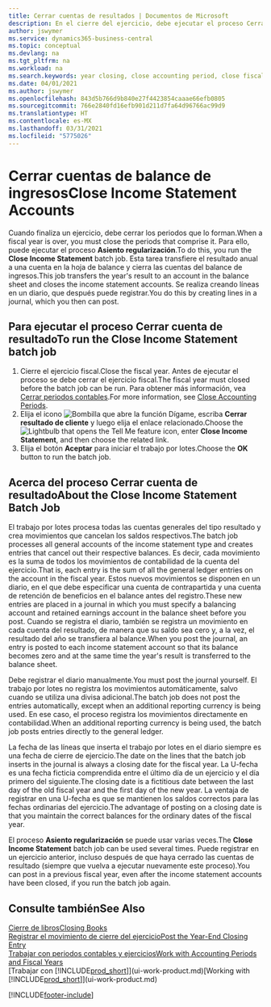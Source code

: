 ```yaml
---
title: Cerrar cuentas de resultados | Documentos de Microsoft
description: En el cierre del ejercicio, debe ejecutar el proceso Cerrar resultados para cerrar los periodos contables que componen el ejercicio.
author: jswymer
ms.service: dynamics365-business-central
ms.topic: conceptual
ms.devlang: na
ms.tgt_pltfrm: na
ms.workload: na
ms.search.keywords: year closing, close accounting period, close fiscal year, bank account detailed trial balance
ms.date: 04/01/2021
ms.author: jswymer
ms.openlocfilehash: 843d5b766d9b840e27f4423854caaae66efb0805
ms.sourcegitcommit: 766e2840fd16efb901d211d7fa64d96766ac99d9
ms.translationtype: HT
ms.contentlocale: es-MX
ms.lasthandoff: 03/31/2021
ms.locfileid: "5775026"
---
```

# <a name="close-income-statement-accounts"></a><span data-ttu-id="62eff-103">Cerrar cuentas de balance de ingresos</span><span class="sxs-lookup"><span data-stu-id="62eff-103">Close Income Statement Accounts</span></span>
<span data-ttu-id="62eff-104">Cuando finaliza un ejercicio, debe cerrar los periodos que lo forman.</span><span class="sxs-lookup"><span data-stu-id="62eff-104">When a fiscal year is over, you must close the periods that comprise it.</span></span> <span data-ttu-id="62eff-105">Para ello, puede ejecutar el proceso **Asiento regularización**.</span><span class="sxs-lookup"><span data-stu-id="62eff-105">To do this, you run the **Close Income Statement** batch job.</span></span> <span data-ttu-id="62eff-106">Esta tarea transfiere el resultado anual a una cuenta en la hoja de balance y cierra las cuentas del balance de ingresos.</span><span class="sxs-lookup"><span data-stu-id="62eff-106">This job transfers the year's result to an account in the balance sheet and closes the income statement accounts.</span></span> <span data-ttu-id="62eff-107">Se realiza creando líneas en un diario, que después puede registrar.</span><span class="sxs-lookup"><span data-stu-id="62eff-107">You do this by creating lines in a journal, which you then can post.</span></span>

## <a name="to-run-the-close-income-statement-batch-job"></a><span data-ttu-id="62eff-108">Para ejecutar el proceso Cerrar cuenta de resultado</span><span class="sxs-lookup"><span data-stu-id="62eff-108">To run the Close Income Statement batch job</span></span>
1. <span data-ttu-id="62eff-109">Cierre el ejercicio fiscal.</span><span class="sxs-lookup"><span data-stu-id="62eff-109">Close the fiscal year.</span></span> <span data-ttu-id="62eff-110">Antes de ejecutar el proceso se debe cerrar el ejercicio fiscal.</span><span class="sxs-lookup"><span data-stu-id="62eff-110">The fiscal year must closed before the batch job can be run.</span></span> <span data-ttu-id="62eff-111">Para obtener más información, vea [Cerrar periodos contables](year-close-account-periods.md).</span><span class="sxs-lookup"><span data-stu-id="62eff-111">For more information, see [Close Accounting Periods](year-close-account-periods.md).</span></span>
2. <span data-ttu-id="62eff-112">Elija el icono ![Bombilla que abre la función Dígame](media/ui-search/search_small.png "Dígame qué desea hacer"), escriba **Cerrar resultado de cliente** y luego elija el enlace relacionado.</span><span class="sxs-lookup"><span data-stu-id="62eff-112">Choose the ![Lightbulb that opens the Tell Me feature](media/ui-search/search_small.png "Tell me what you want to do") icon, enter **Close Income Statement**, and then choose the related link.</span></span>
3. <span data-ttu-id="62eff-113">Elija el botón **Aceptar** para iniciar el trabajo por lotes.</span><span class="sxs-lookup"><span data-stu-id="62eff-113">Choose the **OK** button to run the batch job.</span></span>

## <a name="about-the-close-income-statement-batch-job"></a><span data-ttu-id="62eff-114">Acerca del proceso Cerrar cuenta de resultado</span><span class="sxs-lookup"><span data-stu-id="62eff-114">About the Close Income Statement Batch Job</span></span>
<span data-ttu-id="62eff-115">El trabajo por lotes procesa todas las cuentas generales del tipo resultado y crea movimientos que cancelan los saldos respectivos.</span><span class="sxs-lookup"><span data-stu-id="62eff-115">The batch job processes all general accounts of the income statement type and creates entries that cancel out their respective balances.</span></span> <span data-ttu-id="62eff-116">Es decir, cada movimiento es la suma de todos los movimientos de contabilidad de la cuenta del ejercicio.</span><span class="sxs-lookup"><span data-stu-id="62eff-116">That is, each entry is the sum of all the general ledger entries on the account in the fiscal year.</span></span> <span data-ttu-id="62eff-117">Estos nuevos movimientos se disponen en un diario, en el que debe especificar una cuenta de contrapartida y una cuenta de retención de beneficios en el balance antes del registro.</span><span class="sxs-lookup"><span data-stu-id="62eff-117">These new entries are placed in a journal in which you must specify a balancing account and retained earnings account in the balance sheet before you post.</span></span> <span data-ttu-id="62eff-118">Cuando se registra el diario, también se registra un movimiento en cada cuenta del resultado, de manera que su saldo sea cero y, a la vez, el resultado del año se transfiera al balance.</span><span class="sxs-lookup"><span data-stu-id="62eff-118">When you post the journal, an entry is posted to each income statement account so that its balance becomes zero and at the same time the year's result is transferred to the balance sheet.</span></span>

<span data-ttu-id="62eff-119">Debe registrar el diario manualmente.</span><span class="sxs-lookup"><span data-stu-id="62eff-119">You must post the journal yourself.</span></span> <span data-ttu-id="62eff-120">El trabajo por lotes no registra los movimientos automáticamente, salvo cuando se utiliza una divisa adicional.</span><span class="sxs-lookup"><span data-stu-id="62eff-120">The batch job does not post the entries automatically, except when an additional reporting currency is being used.</span></span> <span data-ttu-id="62eff-121">En ese caso, el proceso registra los movimientos directamente en contabilidad.</span><span class="sxs-lookup"><span data-stu-id="62eff-121">When an additional reporting currency is being used, the batch job posts entries directly to the general ledger.</span></span>

<span data-ttu-id="62eff-122">La fecha de las líneas que inserta el trabajo por lotes en el diario siempre es una fecha de cierre de ejercicio.</span><span class="sxs-lookup"><span data-stu-id="62eff-122">The date on the lines that the batch job inserts in the journal is always a closing date for the fiscal year.</span></span> <span data-ttu-id="62eff-123">La U-fecha es una fecha ficticia comprendida entre el último día de un ejercicio y el día primero del siguiente.</span><span class="sxs-lookup"><span data-stu-id="62eff-123">The closing date is a fictitious date between the last day of the old fiscal year and the first day of the new year.</span></span> <span data-ttu-id="62eff-124">La ventaja de registrar en una U-fecha es que se mantienen los saldos correctos para las fechas ordinarias del ejercicio.</span><span class="sxs-lookup"><span data-stu-id="62eff-124">The advantage of posting on a closing date is that you maintain the correct balances for the ordinary dates of the fiscal year.</span></span>

<span data-ttu-id="62eff-125">El proceso **Asiento regularización** se puede usar varias veces.</span><span class="sxs-lookup"><span data-stu-id="62eff-125">The **Close Income Statement** batch job can be used several times.</span></span> <span data-ttu-id="62eff-126">Puede registrar en un ejercicio anterior, incluso después de que haya cerrado las cuentas de resultado (siempre que vuelva a ejecutar nuevamente este proceso).</span><span class="sxs-lookup"><span data-stu-id="62eff-126">You can post in a previous fiscal year, even after the income statement accounts have been closed, if you run the batch job again.</span></span>

## <a name="see-also"></a><span data-ttu-id="62eff-127">Consulte también</span><span class="sxs-lookup"><span data-stu-id="62eff-127">See Also</span></span>

[<span data-ttu-id="62eff-128">Cierre de libros</span><span class="sxs-lookup"><span data-stu-id="62eff-128">Closing Books</span></span>](year-close-books.md)  
[<span data-ttu-id="62eff-129">Registrar el movimiento de cierre del ejercicio</span><span class="sxs-lookup"><span data-stu-id="62eff-129">Post the Year-End Closing Entry</span></span>](year-how-post-year-end-close-entry.md)  
[<span data-ttu-id="62eff-130">Trabajar con periodos contables y ejercicios</span><span class="sxs-lookup"><span data-stu-id="62eff-130">Work with Accounting Periods and Fiscal Years</span></span>](finance-accounting-periods-and-fiscal-years.md)  
<span data-ttu-id="62eff-131">[Trabajar con [!INCLUDE[prod_short](includes/prod_short.md)]](ui-work-product.md)</span><span class="sxs-lookup"><span data-stu-id="62eff-131">[Working with [!INCLUDE[prod_short](includes/prod_short.md)]](ui-work-product.md)</span></span>


[!INCLUDE[footer-include](includes/footer-banner.md)]